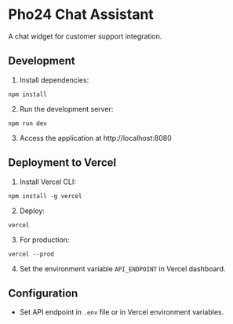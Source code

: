# Pho24 Chat Assistant

A chat widget for customer support integration.

## Development

1. Install dependencies:
```
npm install
```

2. Run the development server:
```
npm run dev
```

3. Access the application at http://localhost:8080

## Deployment to Vercel

1. Install Vercel CLI:
```
npm install -g vercel
```

2. Deploy:
```
vercel
```

3. For production:
```
vercel --prod
```

4. Set the environment variable `API_ENDPOINT` in Vercel dashboard.

## Configuration

- Set API endpoint in `.env` file or in Vercel environment variables.
